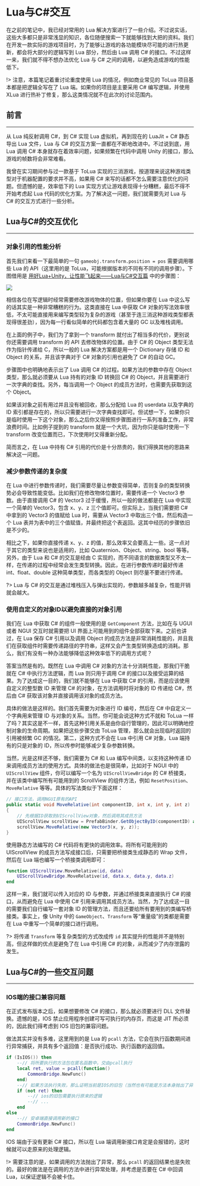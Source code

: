 # Lua与C#交互

在之前的笔记中，我已经对常用的 Lua 解决方案进行了一些介绍。不过说实话，这些大多都只是非常浅显的知识，各位随便搜索一下就能够找到大把的资料。我们在开发一款实际的游戏项目时，为了能够让游戏的各功能模块尽可能的进行热更新，都会将大部分的逻辑写到 Lua 部分，然后由 Lua 调用 C# 的接口。不过这样一来，我们就不得不想办法优化 Lua 与 C# 之间的调用，以避免造成游戏的性能低下。

!> 注意，本篇笔记着重讨论重度使用 Lua 的情况，例如商业常见的 ToLua 项目基本都是把逻辑全写在了 Lua 端。如果你的项目是主要采用 C# 编写逻辑，并使用 XLua 进行热补丁修复，那么这类情况就不在此次的讨论范围内。

## 前言

---

从 Lua 纯反射调用 C#，到 C# 实现 Lua 虚拟机，再到现在的 LuaJit + C# 静态导出 Lua 文件，Lua 与 C# 的交互方案一直都在不断地改进中。不过说到底，用 Lua 调用 C# 本身就存在着效率问题，如果频繁在代码中调用 Unity 的接口，那么游戏的帧数将会非常难看。

我曾在实习期间参与过一款基于 ToLua 实现的三消游戏，按道理来说这种游戏类型对于机器配置的要求并不高，如果用 C# 来写的话都不怎么需要注意优化的问题。但遗憾的是，效率低下的 Lua 实现方式让游戏表现得十分糟糕，最后不得不开始考虑起 Lua 代码的优化方案。为了解决这一问题，我们就需要先对 Lua 与 C# 的交互方式进行一些分析。

## Lua与C#的交互优化

---

### 对象引用的性能分析

首先我们来看一下最简单的一句 `gameobj.transform.position = pos` 需要调用哪些 Lua 的 API（这里用的是 ToLua，可能根据版本的不同有不同的调用步骤）。下图借用是 [用好Lua+Unity，让性能飞起来——Lua与C#交互篇](https://blog.uwa4d.com/archives/USparkle_Lua.html) 中的步骤图：

![](http://cdn.fantasticmiao.cn/image/post/Unity/Advanced/Lua%E4%B8%8EC%23%E4%BA%A4%E4%BA%92%E4%BC%98%E5%8C%96/Blog_Sparkle_Lua_2.png)

相信各位在写逻辑时经常需要修改游戏物体的位置，但如果你要在 Lua 中这么写的话其实是一种非常糟糕的行为。这类直接在 Lua 中获取 C# 对象的写法效率很低，不太可能直接用来编写类型较为复杂的游戏（甚至于连三消这种游戏类型都表现得很差劲），因为每一行看似简单的代码都包含着大量的 GC 以及堆栈调用。

在上面的例子中，我们为了拿到一个 transform 就付出了相当多的代价，更别说你还需要调用 transform 的 API 去修改物体的位置。由于 C# 的 Object 类型无法作为指针传递给 C，所以一般的 Lua 解决方案都是用一个 Dictionary 存储 ID 和 Object 的关系，并且该字典对于 C# 对象的引用也避免了 C# 的自动 GC。

步骤图中也明确地表示出了 Lua 调用 C# 的过程。如果方法的参数中存在 Object 类型，那么就必须要从 Lua 持有的对象 ID 转换回 C# 的 Object，并且需要进行一次字典的查找。另外，每当调用一个 Object 的成员方法时，也需要先获取到这个 Object。

如果该对象之前有用过并且没有被回收，那么分配给 Lua 的 userdata 以及字典的 ID 索引都是存在的，所以只需要进行一次字典查找即可。但试想一下，如果你只是临时使用一下这个对象，那么之后你又得按照步骤图进行一系列准备工作，非常浪费时间。比如例子提到的 transform 就是一个大坑，因为你只是临时使用一下 transform 改变位置而已，下次使用时又得重新分配。

简而言之，在 Lua 中持有 C# 引用的代价是十分昂贵的，我们得换其他的思路来解决这一问题。

### 减少参数传递的复杂度

在 Lua 中进行参数传递时，我们需要尽量让参数变得简单，否则复杂的类型转换势必会导致性能变低。比如我们在修改物体位置时，需要传递一个 Vector3 参数。由于直接调用 C# 的 Vector3 过于缓慢，所以一般的做法都是在 Lua 中实现一个简单的 Vector3，包含 x、y、z 三个值即可。但实际上，当我们需要把 C# 中拿到的 Vector3 的值赋给 Lua 时，需要从 Vector3 中取出三个值，然后构造一个 Lua 表并为表中的三个值赋值，并最终把这个表返回。这其中经历的步骤依旧是不少的。

相比之下，如果你直接传递 x、y、z 的值，那么效率又会要高上一些。这一点对于其它的类型来说也是适用的，比如 Quaternion、Object、string、bool 等等。另外，由于 Lua 和 C# 的交互是经由 C 实现的，而不同语言的数据类型又不太一样，在传递的过程中经常会发生类型转换。因此，在进行参数传递时最好传递 int、float、double 这种简单类型，而各类型的 Object 则尽量不要进行传递。

?> Lua 与 C# 的交互是通过堆栈压入与弹出实现的，参数越多越复杂，性能开销就会越大。

### 使用自定义的对象ID以避免直接的对象引用

我们在 Lua 中获取 C# 的组件一般使用的是 `GetComponent` 方法，比如在与 UGUI 或者 NGUI 交互时就需要把 UI 界面上可能用到的组件全部获取下来。之前也讲过，在 Lua 保存 C# 引用以及调用 Object 的成员方法是非常消耗性能的，并且我们在获取组件时需要传递路径的字符串，这样又会产生类型转换造成的消耗。那么，我们有没有一种办法能够降低这种效率低下的调用方式呢？

答案当然是有的。既然在 Lua 中调用 C# 对象的方法十分消耗性能，那我们干脆就在 C# 中执行方法逻辑，而 Lua 则只用于调用 C# 的接口以及接受运算的结果。为了达成这一目的，我们就不能够在 Lua 中获取 C# 的引用，而是应该使用自定义的整型数 ID 来管理 C# 的对象，在方法调用时将对象的 ID 传递给 C#，然后由 C# 获取该对象并直接调用该对象的成员方法。

具体的做法是这样的。我们首先需要为对象进行 ID 编号，然后在 C# 中自定义一个字典用来管理 ID 与对象的关系。当然，你可能会说这种方式不就和 ToLua 一样了吗？其实这是不一样，首先这种引用关系是由你自行管理的，因此可以明确地控制对象的生命周期。如果把这些步骤交由 ToLua 管理，那么就会出现临时返回的引用被频繁 GC 的情况。第二，这种方式不会在 Lua 中引用 C# 对象，Lua 端持有的只是对象的 ID，所以传参时能够减少复杂参数转换。

当然，光是这样还不够，我们需要为 C# 和 Lua 编写中间类，以支持这种传递 ID 来调用成员方法的使用方式。具体的做法也是很简单，比如对于 NGUI 中的 `UIScrollView` 组件，你可以编写一个名为 `UIScrollViewBridge` 的 C# 桥接类，并在该类中编写所有可能用到的 ScrollView 的组件方法，例如 `ResetPosition`、`MoveRelative` 等等。具体的写法类似于下面这样：

```csharp
// 接口方法，调用NGUI原有的API
public static void MoveRelative(int componentID, int x, int y, int z)
{
    // 先根据ID获取到UIScrollView对象，然后调用其成员方法
    UIScrollView scrollView = PrefabBinder.GetObjectByID(componentID) as UIScrollView;
    scrollView.MoveRelative(new Vector3(x, y, z));
}
```

使用静态方法编写的 C# 代码将有更快的调用效率。将所有可能用到的 UIScrollView 的成员方法写成接口后，只需要把桥接类生成静态的 Wrap 文件，然后在 Lua 端也编写一个桥接类调用即可：

```lua
function UIScrollView.MoveRelative(id, data)
    UIScrollViewBridge.MoveRelative(id, data.x, data.y, data.z)
end
```

这样一来，我们就可以传入对应的 ID 与参数，并通过桥接类来直接执行 C# 的接口，从而避免在 Lua 中使用 C# 引用来调用其成员方法。当然，为了达成这一目的需要我们自行编写一套对象 ID 的管理方法，而且还要给所有要用到的类编写桥接类。事实上，像 Unity 中的 `GameObject`、`Transform` 等“重量级”的类都是需要在 Lua 中重写一个简单的接口进行调用。

?> 将传递 `Transform` 等复杂类型的方式改成传 `id` 其实提升的性能并不是特别高，但这样做的优点是避免了在 Lua 中引用 C# 的对象，从而减少了内存泄露的发生。

## Lua与C#的一些交互问题

---

### IOS端的接口兼容问题

在正式发布版本之后，如果想要修改 C# 的接口，那么就必须要进行 DLL 文件替换。遗憾的是，IOS 禁止应用程序创建可写可执行的内存页，而这是 JIT 所必须的，因此我们得考虑到 IOS 旧包的兼容问题。

做法其实并没有多难，这里用到的是 Lua 的 `pcall` 方法，它会在执行函数期间进行异常捕获，并具有多个返回值：是否执行成功、执行函数的返回值。

```lua
if (IsIOS()) then
    --// 将所要执行的方法包在匿名函数中，交由pcall执行
    local ret, value = pcall(function()
        CommonBridge.NewFunc()
    end)
    --// 如果方法执行失败，那么证明当前是IOS的旧包（当然也有可能是方法本身抛出了异常，所以C#端要做一下异常处理）
    if (not ret) then
        --// ios的旧包需要执行原来的逻辑
        --// ...
    end
else
    --// 安卓端直接调用新的接口
    CommonBridge.NewFunc()
end
```

IOS 端由于没有更新 C# 接口，所以在 Lua 端调用新接口肯定是会报错的，这时候就可以走原来的处理逻辑。

!> 需要注意的是，如果调用的方法抛出了异常，那么 `pcall` 的返回结果也是失败的。最好的做法是在调用的方法中进行异常处理，并考虑是否要在 C# 中回调 Lua，以保证逻辑不会被卡住。